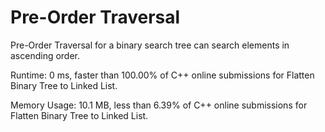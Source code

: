 # Pre-Order Traversal

Pre-Order Traversal for a binary search tree can search elements in ascending order.

Runtime: 0 ms, faster than 100.00% of C++ online submissions for Flatten Binary Tree to Linked List.

Memory Usage: 10.1 MB, less than 6.39% of C++ online submissions for Flatten Binary Tree to Linked List.
